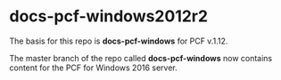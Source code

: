 # docs-pcf-windows2012r2

The basis for this repo is **docs-pcf-windows** for PCF v.1.12.

The master branch of the repo called **docs-pcf-windows** now contains content for the PCF for Windows 2016 server.
